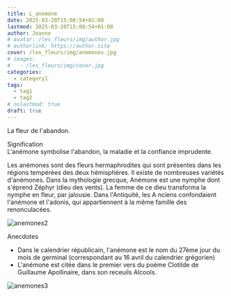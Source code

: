 ```yaml
---
title: L_anemone
date: 2025-03-20T15:08:54+01:00
lastmod: 2025-03-20T15:08:54+01:00
author: Jeanne
# avatar: /les_fleurs/img/author.jpg
# authorlink: https://author.site
cover: /les_fleurs/img/anemones.jpg
# images:
#   - /les_fleurs/img/cover.jpg
categories:
  - category1
tags:
  - tag1
  - tag2
# nolastmod: true
draft: true
---
```


La fleur de l'abandon.  
<!--more-->
Signification  
L'anémone symbolise l'abandon, la maladie et la confiance imprudente. 

Les anémones sont des fleurs hermaphrodites qui sont présentes dans les régions tempérées des deux hémisphères. Il existe de nombreuses variétés d'anémones. Dans la mythologie grecque, Anémone est une nymphe dont s'éprend Zéphyr (dieu des vents). La femme de ce dieu transforma la nymphe en fleur, par jalousie. Dans l'Antiquité, les A nciens confondaient l'anémone et l'adonis, qui appartiennent à la même famille des renonculacées. 

![anemones2](/les_fleurs/img/anemones2.jpg)

Anecdotes  
- Dans le calendrier républicain, l'anémone est le nom du 27ème jour du mois de germinal (correspondant au 16 avril du calendrier grégorien)
- L'anémone est citée dans le premier vers du poème Clotilde de Guillaume Apollinaire, dans son receuils Alcools.


![anemones3](/les_fleurs/img/anemones3.jpg)